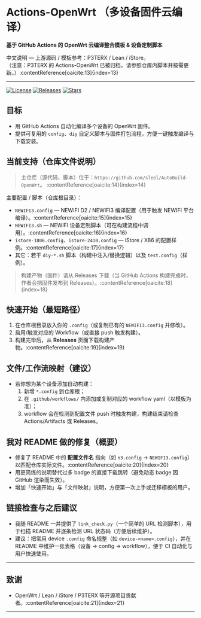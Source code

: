 # Actions-OpenWrt （多设备固件云编译）  
**基于 GitHub Actions 的 OpenWrt 云编译整合模板 & 设备定制脚本**  

中文说明 — 上游源码 / 模板参考：P3TERX / Lean / iStore。  
（注意：P3TERX 的 Actions-OpenWrt 已被归档，请参照仓库内脚本并按需更新。）:contentReference[oaicite:13]{index=13}

---

[![License](https://img.shields.io/github/license/sleel/AutoBuild-OpenWrt.svg?style=flat-square)](https://github.com/sleel/AutoBuild-OpenWrt/blob/main/LICENSE)
[![Releases](https://img.shields.io/github/v/release/sleel/AutoBuild-OpenWrt?style=flat-square)](https://github.com/sleel/AutoBuild-OpenWrt/releases)
[![Stars](https://img.shields.io/github/stars/sleel/AutoBuild-OpenWrt.svg?style=flat-square)](https://github.com/sleel/AutoBuild-OpenWrt/stargazers)

## 目标
- 用 GitHub Actions 自动化编译多个设备的 OpenWrt 固件。  
- 提供可复用的 `config`、`diy` 自定义脚本与固件打包流程，方便一键触发编译与下载安装。

## 当前支持（仓库文件说明）
> 主仓库（源代码、脚本）位于：`https://github.com/sleel/AutoBuild-OpenWrt`。 :contentReference[oaicite:14]{index=14}

主要配置 / 脚本（仓库根目录）：
- `NEWIFI3.config` — NEWIFI D2 / NEWIFI3 编译配置（用于触发 NEWIFI 平台编译）。:contentReference[oaicite:15]{index=15}  
- `NEWIFI3.sh` — NEWIFI 设备定制脚本（可在构建流程中调用）。:contentReference[oaicite:16]{index=16}  
- `istore-1806.config`、`istore-2410.config` — iStore / X86 的配置样例。:contentReference[oaicite:17]{index=17}  
- 其它：若干 `diy-*.sh` 脚本（构建中注入/替换逻辑）以及 `test.config`（样例）。

> 构建产物（固件）请从 Releases 下载（当 GitHub Actions 构建完成时，作者会把固件发布到 Releases）。:contentReference[oaicite:18]{index=18}

## 快速开始（最短路径）
1. 在仓库根目录放入你的 `.config`（或复制已有的 `NEWIFI3.config` 并修改）。  
2. 启用/触发对应的 Workflow（或直接 push 触发构建）。  
3. 构建完毕后，从 **Releases** 页面下载构建产物。:contentReference[oaicite:19]{index=19}

## 文件/工作流映射（建议）
- 若你想为某个设备添加自动构建：  
  1. 新增 `*.config` 到仓库根；  
  2. 在 `.github/workflows/` 内添加或复制对应的 workflow yaml（以模板为准）；  
  3. workflow 会在检测到配置文件 push 时触发构建，构建结束请检查 Actions/Artifacts 或 Releases。

## 我对 README 做的修复（概要）
- 修复了 README 中的 **配置文件名** 指向（如 `n3.config` → `NEWIFI3.config`）以匹配仓库实际文件。:contentReference[oaicite:20]{index=20}  
- 用更简练的说明替代过多 badge 的直接下载跳转（避免动态 badge 因 GitHub 渲染而失效）。  
- 增加「快速开始」与「文件映射」说明，方便第一次上手或迁移模板的用户。

## 链接检查与之后建议
- 我随 README 一并提供了 `link_check.py`（一个简单的 URL 检测脚本），用于扫描 README 并逐条检测 URL 状态码（方便后续维护）。  
- 建议：把常用 device `.config` 命名规整（如 `device-<name>.config`），并在 README 中维护一张表格（设备 → config → workflow），便于 CI 自动化与用户快速使用。

---

## 致谢
- OpenWrt / Lean / iStore / P3TERX 等开源项目贡献者。:contentReference[oaicite:21]{index=21}

---
